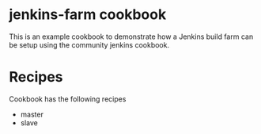 jenkins-farm cookbook
=====================

This is an example cookbook to demonstrate how a Jenkins build farm can be setup using the community
jenkins cookbook.

Recipes
=======
Cookbook has the following recipes

- master
- slave

